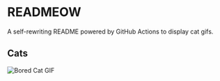 # READMEOW

A self-rewriting README powered by GitHub Actions to display cat gifs.

## Cats

![Bored Cat GIF](https://media0.giphy.com/media/mlvseq9yvZhba/200.gif?cid=9acd02daxrspok4wiqjukpexmdb0k5czd8yizdwm9ynigsr5&ep=v1_gifs_search&rid=200.gif&ct=g)
